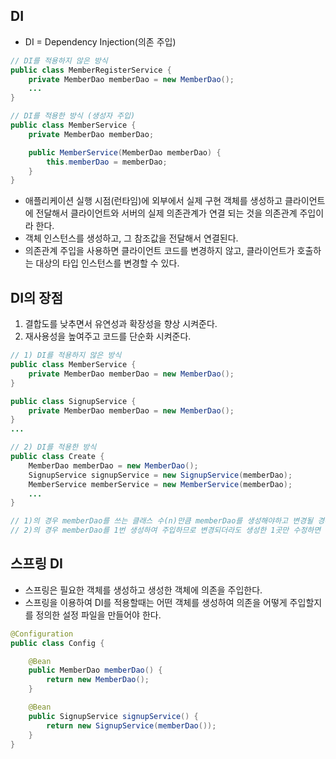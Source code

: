 ## DI

- DI = Dependency Injection(의존 주입)

```java
// DI를 적용하지 않은 방식
public class MemberRegisterService {
	private MemberDao memberDao = new MemberDao();
	...
}

// DI를 적용한 방식 (생성자 주입)
public class MemberService {
	private MemberDao memberDao;

	public MemberService(MemberDao memberDao) {
		this.memberDao = memberDao;
	}
}
```

- 애플리케이션 실행 시점(런타임)에 외부에서 실제 구현 객체를 생성하고 클라이언트에 전달해서 클라이언트와 서버의 실제 의존관계가 연결 되는 것을 의존관계 주입이라 한다.
- 객체 인스턴스를 생성하고, 그 참조값을 전달해서 연결된다.
- 의존관계 주입을 사용하면 클라이언트 코드를 변경하지 않고, 클라이언트가 호출하는 대상의 타입 인스턴스를 변경할 수 있다.

## DI의 장점

1. 결합도를 낮추면서 유연성과 확장성을 향상 시켜준다.
2. 재사용성을 높여주고 코드를 단순화 시켜준다.

```java
// 1) DI를 적용하지 않은 방식
public class MemberService {
	private MemberDao memberDao = new MemberDao();
}

public class SignupService {
	private MemberDao memberDao = new MemberDao();
}
...

// 2) DI를 적용한 방식
public class Create {
	MemberDao memberDao = new MemberDao();
	SignupService signupService = new SignupService(memberDao);
	MemberService memberService = new MemberService(memberDao);
	...
}

// 1)의 경우 memberDao를 쓰는 클래스 수(n)만큼 memberDao를 생성해야하고 변경될 경우 n번 수정해야한다.
// 2)의 경우 memberDao를 1번 생성하여 주입하므로 변경되더라도 생성한 1곳만 수정하면 된다.
```

## 스프링 DI

- 스프링은 필요한 객체를 생성하고 생성한 객체에 의존을 주입한다.
- 스프링을 이용하여 DI를 적용할때는 어떤 객체를 생성하여 의존을 어떻게 주입할지를 정의한 설정 파일을 만들어야 한다.

```java
@Configuration
public class Config {

	@Bean
	public MemberDao memberDao() {
		return new MemberDao();
	}

	@Bean
	public SignupService signupService() {
		return new SignupService(memberDao());
	}
}
```
